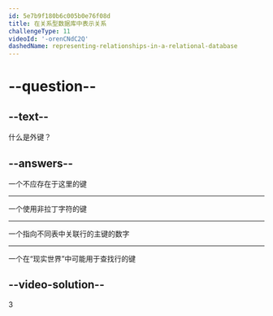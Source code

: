 ```yaml
---
id: 5e7b9f180b6c005b0e76f08d
title: 在关系型数据库中表示关系
challengeType: 11
videoId: '-orenCNdC2Q'
dashedName: representing-relationships-in-a-relational-database
---
```


# --question--

## --text--

什么是外键？

## --answers--

一个不应存在于这里的键

---

一个使用非拉丁字符的键

---

一个指向不同表中关联行的主键的数字

---

一个在“现实世界”中可能用于查找行的键

## --video-solution--

3

